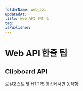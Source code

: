 ```yaml
---
folderName: web_api
updatedAt:
title: Web API 한줄 팁
tag:
isPublished:
---
```


# Web API 한줄 팁

## Clipboard API

로컬호스트 및 HTTPS 통신에서만 동작함
